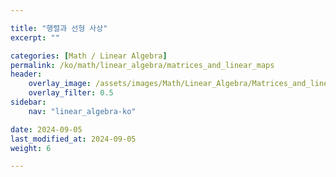 ```yaml
---

title: "행렬과 선형 사상"
excerpt: ""

categories: [Math / Linear Algebra]
permalink: /ko/math/linear_algebra/matrices_and_linear_maps
header:
    overlay_image: /assets/images/Math/Linear_Algebra/Matrices_and_linear_maps.png
    overlay_filter: 0.5
sidebar: 
    nav: "linear_algebra-ko"

date: 2024-09-05
last_modified_at: 2024-09-05
weight: 6

---
```


